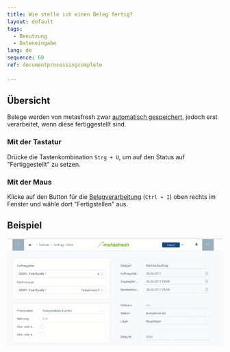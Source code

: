```yaml
---
title: Wie stelle ich einen Beleg fertig?
layout: default
tags:
  - Benutzung
  - Dateneingabe
lang: de
sequence: 60
ref: documentprocessingcomplete

---
```

## Übersicht
Belege werden von metasfresh zwar [automatisch gespeichert](Speicheranzeige), jedoch erst verarbeitet, wenn diese fertiggestellt sind.

### Mit der Tastatur
Drücke die Tastenkombination `Strg + U`, um auf den Status auf "Fertiggestellt" zu setzen.

### Mit der Maus

Klicke auf den Button für die [Belegverarbeitung](AktionStarten) (`Ctrl + I`) oben rechts im Fenster und wähle dort "Fertigstellen" aus.<br>

## Beispiel

![](assets/belegfertig.gif)
